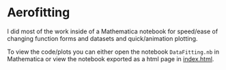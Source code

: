 # Aerofitting

I did most of the work inside of a Mathematica notebook for speed/ease of changing function forms and datasets and quick/animation plotting.

To view the code/plots you can either open the notebook `DataFitting.nb` in Mathematica or view the notebook exported as a html page in [index.html](https://aabouman.github.io/AeroFitting/).
